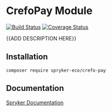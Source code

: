 # CrefoPay Module
[![Build Status](https://travis-ci.org/spryker-eco/crefo-pay.svg)](https://travis-ci.org/spryker-eco/crefo-pay)
[![Coverage Status](https://coveralls.io/repos/github/spryker-eco/crefo-pay/badge.svg)](https://coveralls.io/github/spryker-eco/crefo-pay)

{{ADD DESCRIPTION HERE}}

## Installation

```
composer require spryker-eco/crefo-pay
```

## Documentation

[Spryker Documentation](https://academy.spryker.com/developing_with_spryker/module_guide/modules.html)
